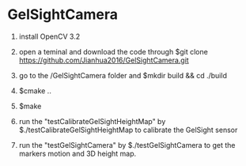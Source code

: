 # GelSightCamera
1. install OpenCV 3.2
2. open a teminal and download the code through $git clone https://github.com/Jianhua2016/GelSightCamera.git
3. go to the /GelSightCamera folder and $mkdir build && cd ./build
4. $cmake ..
5. $make

6. run the "testCalibrateGelSightHeightMap" by $./testCalibrateGelSightHeightMap to calibrate the GelSight sensor
7. run the "testGelSightCamera" by $./testGelSightCamera to get the markers motion and 3D height map.
